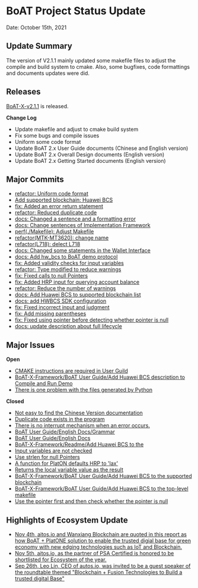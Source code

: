 # BoAT Project Status Update
Date: October 15th, 2021


## Update Summary
The version of V2.1.1 mainly updated some makefile files to adjust the compile and build system to cmake. Also, some bugfixes, code formattings and documents updates were did.

## Releases
[BoAT-X-v2.1.1](https://github.com/aitos-io/BoAT-X-Framework/releases/tag/BoAT-X-v2.1.1) is released.

**Change Log**

- Update makefile and adjust to cmake build system
- Fix some bugs and compile issues
- Uniform some code format
- Update BoAT 2.x User Guide documents (Chinese and English version)
- Update BoAT 2.x Overall Design documents (English version)
- Update BoAT 2.x Getting Started documents (English version)


## Major Commits
* [refactor: Uniform code format](https://github.com/aitos-io/BoAT-X-Framework/commit/02d84e84750fb86671d8e1b7bd2a40402c83c0b4)
* [Add supported blockchain: Huawei BCS](https://github.com/aitos-io/BoAT-X-Framework/commit/e4fe3556fdab3863c2ac6e53331760860b5c6cf3)
* [fix: Added an error return statement](https://github.com/aitos-io/BoAT-X-Framework/commit/ae4d76b3b9181f271ea9ed96cb1f090cd92c1a21)
* [refactor: Reduced duplicate code](https://github.com/aitos-io/BoAT-X-Framework/commit/bdc96e329367cb3ea275bc90cb0048d91d37d17c)
* [docs: Changed a sentence and a formatting error](https://github.com/aitos-io/BoAT-X-Framework/commit/840086be953982e99bda1e54526ad68f0b58e1c3)
* [docs: Change sentences of Implementation Framework](https://github.com/aitos-io/BoAT-X-Framework/commit/1553b475afe3facde634fc4cb6776db7a34cb1c2)
* [perf(./Makefile): Adjust Makefile](https://github.com/aitos-io/BoAT-X-Framework/commit/6d364811845284690997661e71f8f0467071cfe3)
* [refactor(MTK-MT3620): change name](https://github.com/aitos-io/BoAT-X-Framework/commit/7b36f94ac94d412b043f213e36525f78239e8303)
* [refactor(L718): delect L718](https://github.com/aitos-io/BoAT-X-Framework/commit/f37bd45d0059ec8cd656e6f156042360bdcb6824)
* [docs: Changed some statements in the Wallet Interface](https://github.com/aitos-io/BoAT-X-Framework/commit/dc699de09400cba9d58fb604cbc85c662943fe57)
* [docs: Add hw_bcs to BoAT demo protocol](https://github.com/aitos-io/BoAT-X-Framework/commit/b5e8522f973f81be598144ace5ac221036a76a50)
* [fix: Added validity checks for input variables](https://github.com/aitos-io/BoAT-X-Framework/commit/618722d397a44a2f101551ffa58f51a1f49d6fe0)
* [refactor: Type modified to reduce warnings](https://github.com/aitos-io/BoAT-X-Framework/commit/6f2df719b703c2a6cb7e6a16401b20ebe014f722)
* [fix: Fixed calls to null Pointers](https://github.com/aitos-io/BoAT-X-Framework/commit/eb4e9d4e84b923b849b76a4cafee73d09e0aeb33)
* [fix: Added HRP input for querying account balance](https://github.com/aitos-io/BoAT-X-Framework/commit/f47014c4cf50e771436ae58152b0ec0a2dd53e62)
* [refactor: Reduce the number of warnings](https://github.com/aitos-io/BoAT-X-Framework/commit/bf0112794dfca32c02622df1ef78654baa1911b4)
* [docs: Add Huawei BCS to supported blockchain list](https://github.com/aitos-io/BoAT-X-Framework/commit/856f6b178490b3ca16e55c69e2a7ca9a41bf664f)
* [docs: add HWBCS SDK configuration](https://github.com/aitos-io/BoAT-X-Framework/commit/d693bb161a9f7df8643d0cc2c23bdc8b5254052f)
* [fix: Fixed incorrect input and judgment](https://github.com/aitos-io/BoAT-X-Framework/commit/d6297424395fce0e46d3af0c28d12e1854c6761e)
* [fix: Add missing parentheses](https://github.com/aitos-io/BoAT-X-Framework/commit/c4b7f5fae564564177f8d9312b785dbc61c0903d)
* [fix: Fixed using pointer before detecting whether pointer is null](https://github.com/aitos-io/BoAT-X-Framework/commit/37215cb6667a8011b5df8067119d6a554d8cbdce)
* [docs: update description about full lifecycle](https://github.com/aitos-io/BoAT-X-Framework/commit/4ff3b9a002cd587590d18f516194412ce11325de)

## Major Issues

**Open**

- [CMAKE instructions are required in User Guild](https://github.com/aitos-io/BoAT-X-Framework/issues/328)
- [BoAT-X-Framework/BoAT User Guide/Add Huawei BCS description to Compile and Run Demo](https://github.com/aitos-io/BoAT-X-Framework/issues/337)
- [There is one problem with the files generated by Python](https://github.com/aitos-io/BoAT-X-Framework/issues/338)

**Closed**

* [Not easy to find the Chinese Version documentation](https://github.com/aitos-io/BoAT-X-Framework/issues/318)
* [Duplicate code exists in the program](https://github.com/aitos-io/BoAT-X-Framework/issues/323)
* [There is no interrupt mechanism when an error occurs.](https://github.com/aitos-io/BoAT-X-Framework/issues/324)
* [BoAT User Guide/English Docs/Grammar](https://github.com/aitos-io/BoAT-X-Framework/issues/325)
* [BoAT User Guide/English Docs](https://github.com/aitos-io/BoAT-X-Framework/issues/327)
* [BoAT-X-Framework/Readme/Add Huawei BCS to the <protocol>](https://github.com/aitos-io/BoAT-X-Framework/issues/329)
* [Input variables are not checked](https://github.com/aitos-io/BoAT-X-Framework/issues/331)
* [Use strlen for null Pointers](https://github.com/aitos-io/BoAT-X-Framework/issues/332)
* [A function for PlatON defaults HRP to 'lax'](https://github.com/aitos-io/BoAT-X-Framework/issues/333)
* [Returns the local variable value as the result](https://github.com/aitos-io/BoAT-X-Framework/issues/334)
* [BoAT-X-Framework/BoAT User Guide/Add Huawei BCS to the supported blockchain](https://github.com/aitos-io/BoAT-X-Framework/issues/335)
* [BoAT-X-Framework/BoAT User Guide/Add Huawei BCS to the top-level makefile](https://github.com/aitos-io/BoAT-X-Framework/issues/336)
* [Use the pointer first and then check whether the pointer is null](https://github.com/aitos-io/BoAT-X-Framework/issues/339)


## Highlights of Ecosystem Update
* [Nov 4th, aitos.io and Wanxiang Blockchain are quoted in this report as how BoAT + PlatONE solution to enable the trusted digial base for green economy with new edging technologies such as IoT and Blockchain. ](https://www.bis.org/about/bisih/topics/green_finance/green_bonds.htm)
* [Nov 5th, aitos.io, as the partner of PSA Certified is honored to be shortlisted for Ecosystem of the year.](https://www.linkedin.com/feed/update/urn:li:activity:6862221143072485376)
* [Sep 26th, Leo Lin, CEO of autos.io, was invited to be a guest speaker of the roundtable themed "Blockchain + Fusion Technologies to Build a trusted digital Base"](https://mp.weixin.qq.com/s?__biz=MzU0NTk5NjE2OA==&mid=2247485975&idx=1&sn=d8e178825a8a9df4e3d09758a15d6d8c&chksm=fb6526f0cc12afe6675da232388cf6663782303cf48ae68b05ed3dac37230502ec6a8bd4f478&token=1851065894&lang=zh_CN#rd)

